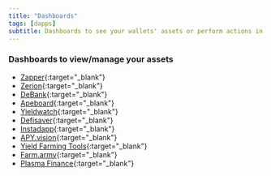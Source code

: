 ```yaml
---
title: "Dashboards"
tags: [dapps]
subtitle: Dashboards to see your wallets' assets or perform actions in DeFi Apps.
---
```


### Dashboards to view/manage your assets

- [Zapper](https://zapper.fi/){:target="_blank"}
- [Zerion](https://zerion.io/){:target="_blank"}
- [DeBank](https://debank.com/){:target="_blank"}
- [Apeboard](https://apeboard.finance/dashboard){:target="_blank"}
- [Yieldwatch](https://www.yieldwatch.net/){:target="_blank"}
- [Defisaver](https://defisaver.com/){:target="_blank"}
- [Instadapp](https://instadapp.io/){:target="_blank"}
- [APY.vision](https://apy.vision/#/){:target="_blank"}
- [Yield Farming Tools](https://yieldfarmingtools.com/){:target="_blank"}
- [Farm.army](https://farm.army/){:target="_blank"}
- [Plasma Finance](https://plasma.finance/){:target="_blank"}

